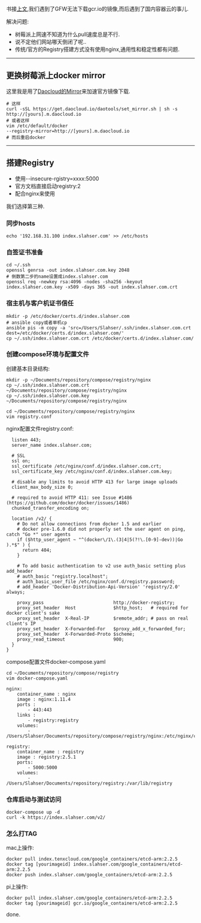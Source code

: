 书接[上文](http://www.slahser.com/2016/09/29/pi-cluster上搭建kubernetes/),我们遇到了GFW无法下载gcr.io的镜像,而后遇到了国内容器云的事儿. 

解决问题: 

- 树莓派上网速不知道为什么pull速度总是不行.
- 说不定他们网站哪天倒闭了呢.. 
- 传统/官方的Registry搭建方式没有使用nginx,通用性和稳定性都有问题. 

- - - - --- 

## 更换树莓派上docker mirror 

这里我是用了[Daocloud的Mirror](https://dashboard.daocloud.io)来加速官方镜像下载.  

```shell
# 这样
curl -sSL https://get.daocloud.io/daotools/set_mirror.sh | sh -s http://[yours].m.daocloud.io
# 或者这样
vim /etc/default/docker
--registry-mirror=http://[yours].m.daocloud.io
# 而后重启docker
```
- - - - --- 

## 搭建Registry 

- 使用--insecure-rgistry=xxxx:5000
- 官方文档直接启动registry:2
- 配合nginx来使用

我们选择第三种. 

### 同步hosts 

```shell
echo '192.168.31.100 index.slahser.com' >> /etc/hosts
``` 

### 自签证书准备 

```shell
cd ~/.ssh
openssl genrsa -out index.slahser.com.key 2048
# 倒数第二步的name设置成index.slahser.com
openssl req -newkey rsa:4096 -nodes -sha256 -keyout index.slahser.com.key -x509 -days 365 -out index.slahser.com.crt
``` 

### 宿主机与客户机证书信任 

```shell
mkdir -p /etc/docker/certs.d/index.slahser.com
# ansible copy或者单机cp 
ansible pis -m copy -a 'src=/Users/Slahser/.ssh/index.slahser.com.crt dest=/etc/docker/certs.d/index.slahser.com/'
cp ~/.ssh/index.slahser.com.crt /etc/docker/certs.d/index.slahser.com/
```

### 创建compose环境与配置文件

创建基本目录结构: 

```shell
mkdir -p ~/Documents/repository/compose/registry/nginx
cp ~/.ssh/index.slahser.com.crt ~/Documents/repository/compose/registry/nginx
cp ~/.ssh/index.slahser.com.key ~/Documents/repository/compose/registry/nginx

cd ~/Documents/repository/compose/registry/nginx
vim registry.conf
``` 

nginx配置文件registry.conf: 

```
  listen 443;
  server_name index.slahser.com;

  # SSL
  ssl on;
  ssl_certificate /etc/nginx/conf.d/index.slahser.com.crt;
  ssl_certificate_key /etc/nginx/conf.d/index.slahser.com.key;

  # disable any limits to avoid HTTP 413 for large image uploads
  client_max_body_size 0;

  # required to avoid HTTP 411: see Issue #1486 (https://github.com/docker/docker/issues/1486)
  chunked_transfer_encoding on;

  location /v2/ {
    # Do not allow connections from docker 1.5 and earlier
    # docker pre-1.6.0 did not properly set the user agent on ping, catch "Go *" user agents
    if ($http_user_agent ~ "^(docker\/1\.(3|4|5(?!\.[0-9]-dev))|Go ).*$" ) {
      return 404;
    }

    # To add basic authentication to v2 use auth_basic setting plus add_header
    # auth_basic "registry.localhost";
    # auth_basic_user_file /etc/nginx/conf.d/registry.password;
    # add_header 'Docker-Distribution-Api-Version' 'registry/2.0' always;

    proxy_pass                          http://docker-registry;
    proxy_set_header  Host              $http_host;   # required for docker client's sake
    proxy_set_header  X-Real-IP         $remote_addr; # pass on real client's IP
    proxy_set_header  X-Forwarded-For   $proxy_add_x_forwarded_for;
    proxy_set_header  X-Forwarded-Proto $scheme;
    proxy_read_timeout                  900;
  }
}
``` 

compose配置文件docker-compose.yaml

```
cd ~/Documents/repository/compose/registry
vim docker-compose.yaml
``` 

``` 
nginx:
    container_name : nginx
    image : nginx:1.11.4
    ports :
        - 443:443
    links :
        - registry:registry
    volumes:
        - /Users/Slahser/Documents/repository/compose/registry/nginx:/etc/nginx/conf.d

registry:
    container_name : registry
    image : registry:2.5.1
    ports:
        - 5000:5000
    volumes:
        - /Users/Slahser/Documents/repository/registry:/var/lib/registry
``` 

### 仓库启动与测试访问 

```shell
docker-compose up -d
curl -k https://index.slahser.com/v2/
```

### 怎么打TAG 

mac上操作: 

```shell
docker pull index.tenxcloud.com/google_containers/etcd-arm:2.2.5
docker tag [yourimageid] index.slahser.com/google_containers/etcd-arm:2.2.5
docker push index.slahser.com/google_containers/etcd-arm:2.2.5
```

pi上操作: 

```shell
docker pull index.slahser.com/google_containers/etcd-arm:2.2.5
docker tag [yourimageid] gcr.io/google_containers/etcd-arm:2.2.5
```

done. 


